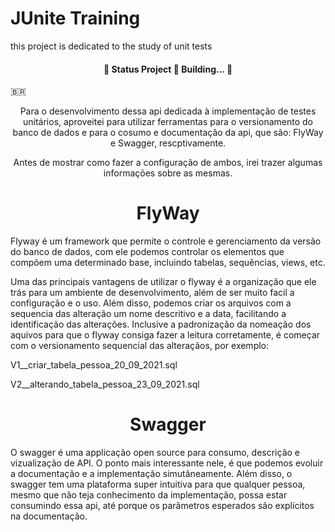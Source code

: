 # JUnite Training
this project is dedicated to the study of unit tests

<h4 align="center"> 
	🚧   Status Project 🚀 Building...  🚧
</h4>

🇧🇷

<p align="center">Para o desenvolvimento dessa api dedicada à implementação de testes unitários, aproveitei para utilizar ferramentas para o versionamento do 
banco de dados e para o cosumo e documentação da api, que são: FlyWay e Swagger, rescptivamente.</p>

<p align="center">Antes de mostrar como fazer a configuração de ambos, irei trazer algumas informações sobre as mesmas.</p>

<h1 align="center">
    <a>FlyWay</a>
</h1>
<p>
Flyway é um framework que permite o controle e gerenciamento da versão do banco de dados, com ele podemos controlar
os elementos que compõem uma determinado base, incluindo tabelas, sequências, views, etc.</p>

<p>Uma das principais vantagens de utilizar o flyway é a organização que ele trás para um ambiente de desenvolvimento, além de ser muito  facil a configuração e
o uso. Além disso, podemos criar os arquivos com a sequencia das alteração um nome descritivo e a data, facilitando a identificação das alterações. Inclusive a padronização da 
nomeação dos aquivos para que o flyway consiga fazer a leitura corretamente, é começar com o versionamento sequencial das alteraçãos, por exemplo: </p>

<p>V1__criar_tabela_pessoa_20_09_2021.sql</p>
<p>V2__alterando_tabela_pessoa_23_09_2021.sql</p>

<h1 align="center">
    <a>Swagger</a>
</h1>

<p>O swagger é uma applicação open source para consumo, descrição e vizualização de API. O ponto mais interessante nele, é que podemos evoluir a documentação e a 
implementação simutâneamente. Além disso, o swagger tem uma plataforma super intuitiva para que qualquer pessoa, mesmo que não teja conhecimento da implementação,
possa estar consumindo essa api, até porque os parâmetros esperados são explícitos na documentação.</p>
